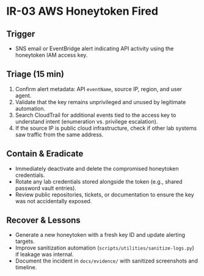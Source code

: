 # IR-03 AWS Honeytoken Fired

## Trigger

- SNS email or EventBridge alert indicating API activity using the honeytoken IAM access key.

## Triage (15 min)

1. Confirm alert metadata: API `eventName`, source IP, region, and user agent.
2. Validate that the key remains unprivileged and unused by legitimate automation.
3. Search CloudTrail for additional events tied to the access key to understand intent (enumeration vs. privilege escalation).
4. If the source IP is public cloud infrastructure, check if other lab systems saw traffic from the same address.

## Contain & Eradicate

- Immediately deactivate and delete the compromised honeytoken credentials.
- Rotate any lab credentials stored alongside the token (e.g., shared password vault entries).
- Review public repositories, tickets, or documentation to ensure the key was not accidentally exposed.

## Recover & Lessons

- Generate a new honeytoken with a fresh key ID and update alerting targets.
- Improve sanitization automation (`scripts/utilities/sanitize-logs.py`) if leakage was internal.
- Document the incident in `docs/evidence/` with sanitized screenshots and timeline.
